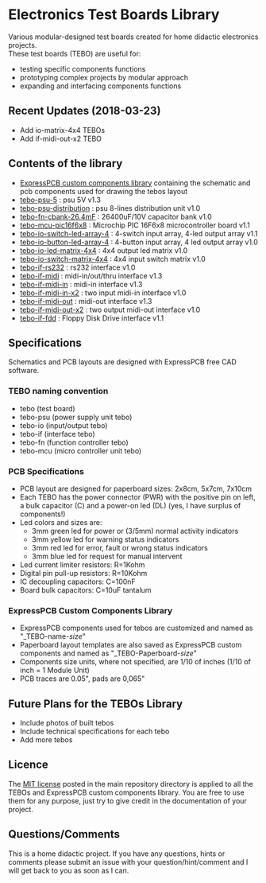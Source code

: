 # Electronics Test Boards Library
Various modular-designed test boards created for home didactic electronics projects.<br>
These test boards (TEBO) are useful for:
* testing specific components functions
* prototyping complex projects by modular approach
* expanding and interfacing components functions


## Recent Updates (2018-03-23)
* Add io-matrix-4x4 TEBOs
* Add if-midi-out-x2 TEBO


## Contents of the library
* [ExpressPCB custom components library](https://github.com/gos95-electronics/test-boards-library/tree/master/expresspcb/) containing the schematic and pcb components used for drawing the tebos layout
* [tebo-psu-5](https://github.com/gos95-electronics/test-boards-library/tree/master/tebo-psu-5/) : psu 5V v1.3
* [tebo-psu-distribution](https://github.com/gos95-electronics/test-boards-library/tree/master/tebo-psu-distribution/) : psu 8-lines distribution unit v1.0
* [tebo-fn-cbank-26.4mF](https://github.com/gos95-electronics/test-boards-library/tree/master/tebo-fn-cbank-26.4mF/) : 26400uF/10V capacitor bank v1.0
* [tebo-mcu-pic16f6x8](https://github.com/gos95-electronics/test-boards-library/tree/master/tebo-mcu-pic16f6x8/) : Microchip PIC 16F6x8 microcontroller board v1.1
* [tebo-io-switch-led-array-4](https://github.com/gos95-electronics/test-boards-library/tree/master/tebo-io-switch-led-array-4/) : 4-switch input array, 4-led output array v1.1
* [tebo-io-button-led-array-4](https://github.com/gos95-electronics/test-boards-library/tree/master/tebo-io-button-led-array-4/) : 4-button input array, 4 led output array v1.0
* [tebo-io-led-matrix-4x4](https://github.com/gos95-electronics/test-boards-library/tree/master/tebo-io-led-matrix-4x4/) : 4x4 output led matrix v1.0
* [tebo-io-switch-matrix-4x4](https://github.com/gos95-electronics/test-boards-library/tree/master/tebo-io-switch-matrix-4x4/) : 4x4 input switch matrix v1.0
* [tebo-if-rs232](https://github.com/gos95-electronics/test-boards-library/tree/master/tebo-if-rs232/) : rs232 interface v1.0
* [tebo-if-midi](https://github.com/gos95-electronics/test-boards-library/tree/master/tebo-if-midi/) : midi-in/out/thru interface v1.3
* [tebo-if-midi-in](https://github.com/gos95-electronics/test-boards-library/tree/master/tebo-if-midi-in/) : midi-in interface v1.3
* [tebo-if-midi-in-x2](https://github.com/gos95-electronics/test-boards-library/tree/master/tebo-if-midi-in-x2/) : two input midi-in interface v1.0
* [tebo-if-midi-out](https://github.com/gos95-electronics/test-boards-library/tree/master/tebo-if-midi-out/) : midi-out interface v1.3
* [tebo-if-midi-out-x2](https://github.com/gos95-electronics/test-boards-library/tree/master/tebo-if-midi-out-x2/) : two output midi-out interface v1.0
* [tebo-if-fdd](https://github.com/gos95-electronics/test-boards-library/tree/master/tebo-if-fdd/) : Floppy Disk Drive interface v1.1


## Specifications
Schematics and PCB layouts are designed with ExpressPCB free CAD software.

### TEBO naming convention
* tebo (test board)
* tebo-psu (power supply unit tebo)
* tebo-io (input/output tebo)
* tebo-if (interface tebo)
* tebo-fn (function controller tebo)
* tebo-mcu (micro controller unit tebo)

### PCB Specifications
* PCB layout are designed for paperboard sizes: 2x8cm, 5x7cm, 7x10cm
* Each TEBO has the power connector (PWR) with the positive pin on left, a bulk capacitor (C) and a power-on led (DL) (yes, I have surplus of components!)
* Led colors and sizes are:
	* 3mm green led for power or (3/5mm) normal activity indicators
	* 3mm yellow led for warning status indicators
	* 3mm red led for error, fault or wrong status indicators
	* 3mm blue led for request for manual intervent
* Led current limiter resistors: R=1Kohm
* Digital pin pull-up resistors: R=10Kohm
* IC decoupling capacitors: C=100nF
* Board bulk capacitors: C=10uF tantalum

### ExpressPCB Custom Components Library
* ExpressPCB components used for tebos are customized and named as "_TEBO-name-*size*"
* Paperboard layout templates are also saved as ExpressPCB custom components and named as "_TEBO-Paperboard-*size*"
* Components size units, where not specified, are 1/10 of inches (1/10 of inch = 1 Module Unit)
* PCB traces are 0.05", pads are 0,065"


## Future Plans for the TEBOs Library
* Include photos of built tebos
* Include technical specifications for each tebo
* Add more tebos


## Licence
The [MIT license](https://github.com/gos95-electronics/test-boards-library/blob/master/LICENSE/) posted in the main repository directory is applied to all the TEBOs and ExpressPCB custom components library.
You are free to use them for any purpose, just try to give credit in the documentation of your project.


## Questions/Comments
This is a home didactic project. If you have any questions, hints or comments please submit an issue with your question/hint/comment and I will get back to you as soon as I can.
